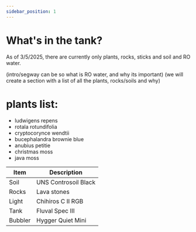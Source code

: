 ```yaml
---
sidebar_position: 1
---
```


# What's in the tank?

As of 3/5/2025, there are currently only plants, rocks, sticks and soil and RO water.




(intro/segway can be so what is RO water, and why its important)
(we will create a section with a list of all the plants, rocks/soils and why)

# plants list:
- ludwigens repens
- rotala rotundifolia
- cryptocorynce wendtii
- bucephalandra brownie blue
- anubius petitie
- christmas moss
- java moss

| Item    | Description |
|---------|------------|
| Soil    | UNS Controsoil Black |
| Rocks   | Lava stones |
| Light   | Chihiros C II RGB |
| Tank    | Fluval Spec III |
| Bubbler | Hygger Quiet Mini |



